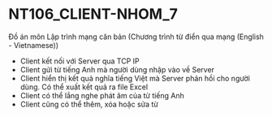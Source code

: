 # NT106_CLIENT-NHOM_7
Đồ án môn Lập trình mạng căn bản (Chương trình từ điển qua mạng (English - Vietnamese))
- Client kết nối với Server qua TCP IP
- Client gửi từ tiếng Anh mà người dùng nhập vào về Server
- Client hiển thị kết quả nghĩa tiếng Việt mà Server phản hồi cho người dùng. Có thể xuất kết quả ra file Excel
- Client có thể lắng nghe phát âm của từ tiếng Anh
- Client cũng có thể thêm, xóa hoặc sửa từ 
